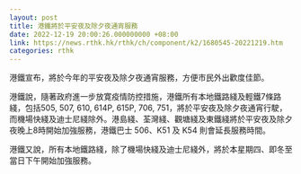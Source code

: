 ```yaml
---
layout: post
title: 港鐵將於平安夜及除夕夜通宵服務
date: 2022-12-19 20:00:26.000000000 +08:00
link: https://news.rthk.hk/rthk/ch/component/k2/1680545-20221219.htm
categories: rthk
---
```


港鐵宣布，將於今年的平安夜及除夕夜通宵服務，方便市民外出歡度佳節。

港鐵說，隨著政府進一步放寛疫情防控措施，港鐵所有本地鐵路綫及輕鐵7條路綫，包括505, 507, 610, 614P, 615P, 706, 751，將於平安夜及除夕夜通宵行駛，而機場快綫及迪士尼綫除外。港島綫、荃灣綫、觀塘綫及東鐵綫將於平安夜及除夕夜晚上8時開始加強服務，港鐵巴士 506、K51 及 K54 則會延長服務時間。

港鐵又說，所有本地鐵路綫，除了機場快綫及迪士尼綫外，將於本星期四、即冬至當日下午開始加強服務。
